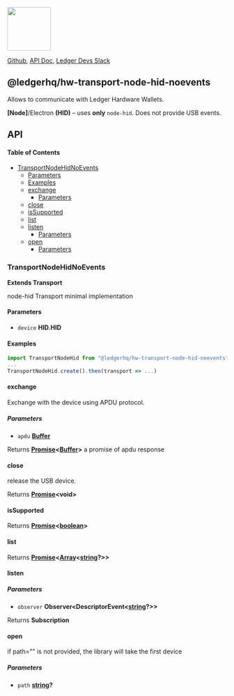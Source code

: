 <img src="https://user-images.githubusercontent.com/211411/34776833-6f1ef4da-f618-11e7-8b13-f0697901d6a8.png" height="100" />

[Github](https://github.com/LedgerHQ/ledgerjs/),
[API Doc](http://ledgerhq.github.io/ledgerjs/),
[Ledger Devs Slack](https://ledger-dev.slack.com/)

## @ledgerhq/hw-transport-node-hid-noevents

Allows to communicate with Ledger Hardware Wallets.

**[Node]**/Electron **(HID)** – uses **only** `node-hid`. Does not provide USB events.

## API

<!-- Generated by documentation.js. Update this documentation by updating the source code. -->

#### Table of Contents

-   [TransportNodeHidNoEvents](#transportnodehidnoevents)
    -   [Parameters](#parameters)
    -   [Examples](#examples)
    -   [exchange](#exchange)
        -   [Parameters](#parameters-1)
    -   [close](#close)
    -   [isSupported](#issupported)
    -   [list](#list)
    -   [listen](#listen)
        -   [Parameters](#parameters-2)
    -   [open](#open)
        -   [Parameters](#parameters-3)

### TransportNodeHidNoEvents

**Extends Transport**

node-hid Transport minimal implementation

#### Parameters

-   `device` **HID.HID** 

#### Examples

```javascript
import TransportNodeHid from "@ledgerhq/hw-transport-node-hid-noevents";
...
TransportNodeHid.create().then(transport => ...)
```

#### exchange

Exchange with the device using APDU protocol.

##### Parameters

-   `apdu` **[Buffer](https://nodejs.org/api/buffer.html)** 

Returns **[Promise](https://developer.mozilla.org/docs/Web/JavaScript/Reference/Global_Objects/Promise)&lt;[Buffer](https://nodejs.org/api/buffer.html)>** a promise of apdu response

#### close

release the USB device.

Returns **[Promise](https://developer.mozilla.org/docs/Web/JavaScript/Reference/Global_Objects/Promise)&lt;void>** 

#### isSupported

Returns **[Promise](https://developer.mozilla.org/docs/Web/JavaScript/Reference/Global_Objects/Promise)&lt;[boolean](https://developer.mozilla.org/docs/Web/JavaScript/Reference/Global_Objects/Boolean)>** 

#### list

Returns **[Promise](https://developer.mozilla.org/docs/Web/JavaScript/Reference/Global_Objects/Promise)&lt;[Array](https://developer.mozilla.org/docs/Web/JavaScript/Reference/Global_Objects/Array)&lt;[string](https://developer.mozilla.org/docs/Web/JavaScript/Reference/Global_Objects/String)?>>** 

#### listen

##### Parameters

-   `observer` **Observer&lt;DescriptorEvent&lt;[string](https://developer.mozilla.org/docs/Web/JavaScript/Reference/Global_Objects/String)?>>** 

Returns **Subscription** 

#### open

if path="" is not provided, the library will take the first device

##### Parameters

-   `path` **[string](https://developer.mozilla.org/docs/Web/JavaScript/Reference/Global_Objects/String)?** 
